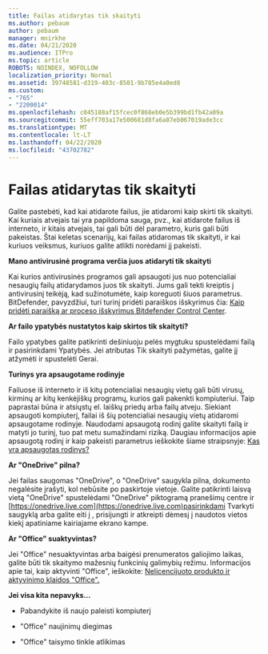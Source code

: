 ```yaml
---
title: Failas atidarytas tik skaityti
ms.author: pebaum
author: pebaum
manager: mnirkhe
ms.date: 04/21/2020
ms.audience: ITPro
ms.topic: article
ROBOTS: NOINDEX, NOFOLLOW
localization_priority: Normal
ms.assetid: 39748581-d319-403c-8501-9b785e4a0ed8
ms.custom:
- "765"
- "2200014"
ms.openlocfilehash: c045188af15fcec0f868eb0e5b399bd1fb42a09a
ms.sourcegitcommit: 55eff703a17e500681d8fa6a87eb067019ade3cc
ms.translationtype: MT
ms.contentlocale: lt-LT
ms.lasthandoff: 04/22/2020
ms.locfileid: "43702782"
---
```

# <a name="file-open-read-only"></a>Failas atidarytas tik skaityti

Galite pastebėti, kad kai atidarote failus, jie atidaromi kaip skirti tik skaityti. Kai kuriais atvejais tai yra papildoma sauga, pvz., kai atidarote failus iš interneto, ir kitais atvejais, tai gali būti dėl parametro, kuris gali būti pakeistas. Štai keletas scenarijų, kai failas atidaromas tik skaityti, ir kai kuriuos veiksmus, kuriuos galite atlikti norėdami jį pakeisti.
  
 **Mano antivirusinė programa verčia juos atidaryti tik skaityti**
  
Kai kurios antivirusinės programos gali apsaugoti jus nuo potencialiai nesaugių failų atidarydamos juos tik skaityti. Jums gali tekti kreiptis į antivirusinį teikėją, kad sužinotumėte, kaip koreguoti šiuos parametrus. BitDefender, pavyzdžiui, turi turinį pridėti paraiškos išskyrimus čia: [Kaip pridėti paraišką ar proceso išskyrimus Bitdefender Control Center](https://aka.ms/AA6098i).
  
 **Ar failo ypatybės nustatytos kaip skirtos tik skaityti?**
  
Failo ypatybes galite patikrinti dešiniuoju pelės mygtuku spustelėdami failą ir pasirinkdami Ypatybės. Jei atributas Tik skaityti pažymėtas, galite jį atžymėti ir spustelėti Gerai.
  
 **Turinys yra apsaugotame rodinyje**
  
Failuose iš interneto ir iš kitų potencialiai nesaugių vietų gali būti virusų, kirminų ar kitų kenkėjiškų programų, kurios gali pakenkti kompiuteriui. Taip paprastai būna ir atsiųstų el. laiškų priedų arba failų atveju. Siekiant apsaugoti kompiuterį, failai iš šių potencialiai nesaugių vietų atidaromi apsaugotame rodinyje. Naudodami apsaugotą rodinį galite skaityti failą ir matyti jo turinį, tuo pat metu sumažindami riziką. Daugiau informacijos apie apsaugotą rodinį ir kaip pakeisti parametrus ieškokite šiame straipsnyje: [Kas yra apsaugotas rodinys?](https://support.office.com/article/d6f09ac7-e6b9-4495-8e43-2bbcdbcb6653)
  
 **Ar "OneDrive" pilna?**
  
Jei failas saugomas "OneDrive", o "OneDrive" saugykla pilna, dokumento negalėsite įrašyti, kol nebūsite po paskirtoje vietoje. Galite patikrinti laisvą vietą "OneDrive" spustelėdami "OneDrive" piktogramą pranešimų centre ir [https://onedrive.live.com](https://onedrive.live.com)pasirinkdami Tvarkyti saugyklą arba galite eiti į , prisijungti ir atkreipti dėmesį į naudotos vietos kiekį apatiniame kairiajame ekrano kampe.
  
 **Ar "Office" suaktyvintas?**
  
Jei "Office" nesuaktyvintas arba baigėsi prenumeratos galiojimo laikas, galite būti tik skaitymo mažesnių funkcinių galimybių režimu. Informacijos apie tai, kaip aktyvinti "Office", ieškokite: [Nelicencijuoto produkto ir aktyvinimo klaidos "Office".](https://support.office.com/article/0d23d3c0-c19c-4b2f-9845-5344fedc4380)
  
 **Jei visa kita nepavyks...**
  
- Pabandykite iš naujo paleisti kompiuterį
    
- "Office" naujinimų diegimas
    
- "Office" taisymo tinkle atlikimas
    

